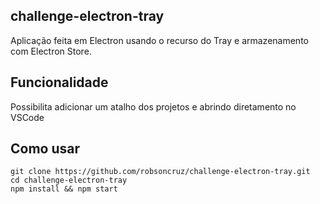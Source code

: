 ## challenge-electron-tray 
Aplicação feita em Electron usando o recurso do Tray e armazenamento com Electron Store. 

## Funcionalidade
Possibilita adicionar um atalho dos projetos e abrindo diretamento no VSCode

## Como usar
~~~~
git clone https://github.com/robsoncruz/challenge-electron-tray.git
cd challenge-electron-tray
npm install && npm start
~~~~